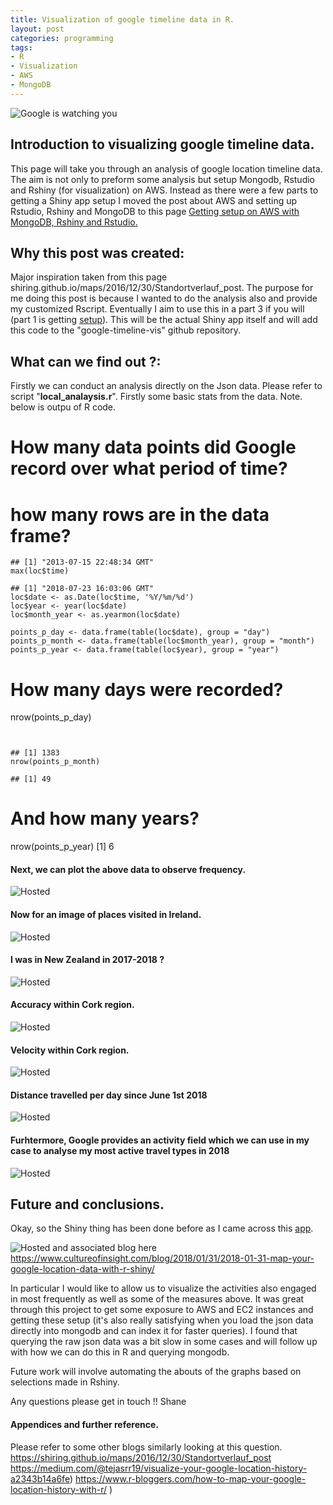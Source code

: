 ```yaml
---
title: Visualization of google timeline data in R.
layout: post
categories: programming
tags:
- R
- Visualization
- AWS
- MongoDB
---
```


![Google is watching you](https://encrypted-tbn0.gstatic.com/images?q=tbn:ANd9GcTGx3Vv3gi4lRaQfTosgxeCFFaAfoz9S9u9Zz11q2l30IJhwys5EQ)

## Introduction to visualizing google timeline data.
This page will take you through an analysis of google location timeline data.
The aim is not only to preform some analysis but setup Mongodb, Rstudio and Rshiny (for visualization) on AWS.
Instead as there were a few parts to getting a Shiny app setup I moved the post about AWS and setting up Rstudio, Rshiny and MongoDB to this page [Getting setup on AWS with MongoDB, Rshiny and Rstudio.](http://localhost:4000/post/2018/07/23/getting-setup-on-aws-with-mongodb-rshiny-and-rstudio/)


## Why this post was created: 
Major inspiration taken from this page shiring.github.io/maps/2016/12/30/Standortverlauf_post.
The purpose for me doing this post is because I wanted to do the analysis also and provide my customized Rscript.
Eventually I aim to use this in a part 3 if you will (part 1 is getting [setup](http://localhost:4000/post/2018/07/23/getting-setup-on-aws-with-mongodb-rshiny-and-rstudio/)).
This will be the actual Shiny app itself and will add this code to the "google-timeline-vis" github repository.

## What can we find out ?: 
Firstly we can conduct an analysis directly on the Json data.
Please refer to script "**local_analaysis.r**". 
Firstly some basic stats from the data. Note. below is outpu of R code.


# How many data points did Google record over what period of time?
# how many rows are in the data frame?

```
## [1] "2013-07-15 22:48:34 GMT"
max(loc$time)
```

```
## [1] "2018-07-23 16:03:06 GMT"
loc$date <- as.Date(loc$time, '%Y/%m/%d')
loc$year <- year(loc$date)
loc$month_year <- as.yearmon(loc$date)
```

```
points_p_day <- data.frame(table(loc$date), group = "day")
points_p_month <- data.frame(table(loc$month_year), group = "month")
points_p_year <- data.frame(table(loc$year), group = "year")
```


# How many days were recorded?
nrow(points_p_day)
```


## [1] 1383
nrow(points_p_month)
```

```
## [1] 49
```
# And how many years?
nrow(points_p_year)
[1] 6


#### Next, we can plot the above data to observe frequency. 
![Hosted](/public/img/google-timeline-vis/datapoints.png)


#### Now for an image of places visited in Ireland.

<!-- <img src="/public/img/google-timeline-vis/IREgraph.png" alt="drawing" width="600px"/> -->
![Hosted](/public/img/google-timeline-vis/IREgraph.png)

#### I was in New Zealand in 2017-2018 ?
![Hosted](/public/img/google-timeline-vis/NZgraph.png)

#### Accuracy within Cork  region.
![Hosted](/public/img/google-timeline-vis/cork_accuracy.png)

#### Velocity within Cork  region.
![Hosted](/public/img/google-timeline-vis/cork.png)

#### Distance travelled per day since June 1st 2018
![Hosted](/public/img/google-timeline-vis/distance_per_day.png)

#### Furhtermore, Google provides an activity field which we can use in my case to analyse my most active travel types in 2018
![Hosted](/public/img/google-timeline-vis/activities.png".png)

## Future and conclusions.
Okay, so the Shiny thing has been done before as I came across this [app](https://cultureofinsight.shinyapps.io/location_mapper/).

![Hosted](/public/img/google-timeline-vis/rshiny_vis.png)
and associated blog here https://www.cultureofinsight.com/blog/2018/01/31/2018-01-31-map-your-google-location-data-with-r-shiny/

In particular I would like to allow us to visualize the activities also engaged in most frequently as well as some of the measures above.
It was great through this project to get some exposure to AWS and EC2 instances and getting these setup (it's also really satisfying when you load the json data directly into mongodb and can index it for faster queries). I found that querying the raw json data was a bit slow in some cases and will follow up with how we can do this in R and querying mongodb.

Future work will involve automating the abouts of the graphs based on selections made in Rshiny.

Any questions please get in touch !!
Shane

#### Appendices and further reference.
Please refer to some other blogs similarly looking at this question.
https://shiring.github.io/maps/2016/12/30/Standortverlauf_post
https://medium.com/@tejasrr19/visualize-your-google-location-history-a2343b14a6fe)
https://www.r-bloggers.com/how-to-map-your-google-location-history-with-r/ )